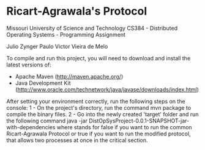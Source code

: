 Ricart-Agrawala's Protocol
======================
Missouri University of Science and Technology
CS384 - Distributed Operating Systems - Programming Assignment

Julio Zynger
Paulo Victor Vieira de Melo



To compile and run this project, you will need to download and install the latest versions of:
 - Apache Maven (http://maven.apache.org/)
 - Java Development Kit (http://www.oracle.com/technetwork/java/javase/downloads/index.html)

After setting your environment correctly, run the following steps on the console:
1 - On the project's directory, run the command
    mvn package
    to compile the binary files.
2 - Go into the newly created 'target' folder and run the following command
    java -jar DistOpSysProject-0.0.1-SNAPSHOT-jar-with-dependencies <protocolparameter>
    where <protocolparameter> stands for false if you want to run the common Ricart-Agrawala Protocol or true if you want to run the modified protocol, that allows two processes at once in the critical section.
